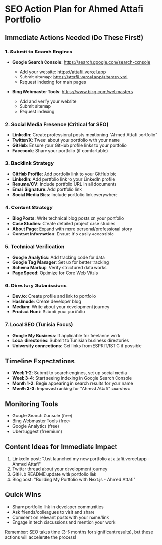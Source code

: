 # SEO Action Plan for Ahmed Attafi Portfolio

## Immediate Actions Needed (Do These First!)

### 1. Submit to Search Engines
- **Google Search Console**: https://search.google.com/search-console
  - Add your website: https://attafii.vercel.app
  - Submit sitemap: https://attafii.vercel.app/sitemap.xml
  - Request indexing for main pages
  
- **Bing Webmaster Tools**: https://www.bing.com/webmasters
  - Add and verify your website
  - Submit sitemap
  - Request indexing

### 2. Social Media Presence (Critical for SEO)
- **LinkedIn**: Create professional posts mentioning "Ahmed Attafi portfolio"
- **Twitter/X**: Tweet about your portfolio with your name
- **GitHub**: Ensure your GitHub profile links to your portfolio
- **Facebook**: Share your portfolio (if comfortable)

### 3. Backlink Strategy
- **GitHub Profile**: Add portfolio link to your GitHub bio
- **LinkedIn**: Add portfolio link to your LinkedIn profile
- **Resume/CV**: Include portfolio URL in all documents
- **Email Signature**: Add portfolio link
- **Social Media Bios**: Include portfolio link everywhere

### 4. Content Strategy
- **Blog Posts**: Write technical blog posts on your portfolio
- **Case Studies**: Create detailed project case studies
- **About Page**: Expand with more personal/professional story
- **Contact Information**: Ensure it's easily accessible

### 5. Technical Verification
- **Google Analytics**: Add tracking code for data
- **Google Tag Manager**: Set up for better tracking
- **Schema Markup**: Verify structured data works
- **Page Speed**: Optimize for Core Web Vitals

### 6. Directory Submissions
- **Dev.to**: Create profile and link to portfolio
- **Hashnode**: Create developer blog
- **Medium**: Write about your development journey
- **Product Hunt**: Submit your portfolio

### 7. Local SEO (Tunisia Focus)
- **Google My Business**: If applicable for freelance work
- **Local directories**: Submit to Tunisian business directories
- **University connections**: Get links from ESPRIT/ISTIC if possible

## Timeline Expectations
- **Week 1-2**: Submit to search engines, set up social media
- **Week 3-4**: Start seeing indexing in Google Search Console
- **Month 1-2**: Begin appearing in search results for your name
- **Month 2-3**: Improved ranking for "Ahmed Attafi" searches

## Monitoring Tools
- Google Search Console (free)
- Bing Webmaster Tools (free)
- Google Analytics (free)
- Ubersuggest (freemium)

## Content Ideas for Immediate Impact
1. LinkedIn post: "Just launched my new portfolio at attafii.vercel.app - Ahmed Attafi"
2. Twitter thread about your development journey
3. GitHub README update with portfolio link
4. Blog post: "Building My Portfolio with Next.js - Ahmed Attafi"

## Quick Wins
- Share portfolio link in developer communities
- Ask friends/colleagues to visit and share
- Comment on relevant posts with your name/link
- Engage in tech discussions and mention your work

Remember: SEO takes time (3-6 months for significant results), but these actions will accelerate the process!
